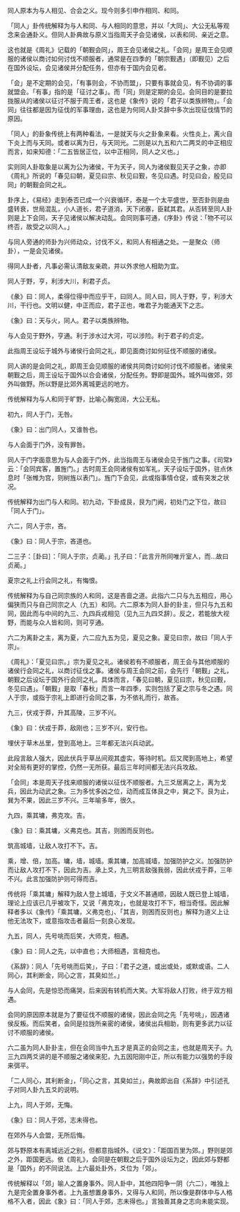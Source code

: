 
同人原本为与人相见、合会之义。现今则多引申作相同、和同。

「同人」卦传统解释为与人和同、与人相同的意思，并以「大同」、大公无私等观念来会通卦义。但同人卦典故与原义当指周天子会见诸侯，以表和同、亲近之意。

这也就是《周礼》记载的「朝觐会同」，周王会见诸侯之礼。「会同」是周王会见顺服的诸侯以商讨如何讨伐不顺服者，通常是在四季的「朝宗觐遇」（即觐见）之后在国外设坛，会见诸侯并分配任务，但亦有于国内会见者。

「会」是不定期的会见，「有事则会，不协而盟」，只要有事就会见，有不协调的事就盟会。「有事」指的是「征讨之事」。而「同」则是定期的会见。会同目的是要拉拢服从的诸侯以征讨不服于周王者，这也是《象传》说的「君子以类族辨物」。「会同」往往都是因为征伐的军事理由，这也是为何同人卦爻辞中多次出现征伐情节的原因。

「同人」的卦象传统上有两种看法，一是就天与火之卦象来看。火性炎上，离火自下炎上而与天同。或者以离为日，与天同光。二则是以九五和六二两爻的中正相应而言，如来知德：「二五皆居正位，以中正相同，同人之义也。」

实则同人卦取象是以离为公为诸侯，干为天子，同人为诸侯觐见天子之象，亦即《周礼》所说的「春见曰朝，夏见曰宗、秋见曰觐，冬见曰遇。时见曰会，殷见曰同」的朝觐会同之礼。

卦序上，《易经》走到泰否已成一个兴衰循环，泰是一个太平盛世，至否卦则是由盛转衰，世局混乱，小人道长，君子道消，天下闭塞，臣弑其君。从否转至同人卦则是上下会同，天子见诸侯以解决动乱。会同则事可通，《序卦》传说：「物不可以终否，故受之以同人。」

与同人旁通的师卦为兴师动众，讨伐不义，和同人有相通之处。一是聚众（师卦），一是会见诸侯。

得同人卦者，凡事必需认清敌友亲疏，并以外求他人相助为宜。

同人于野，亨，利涉大川，利君子贞。

《彖》曰：同人，柔得位得中而应乎干，曰同人。同人曰，同人于野，亨，利涉大川，干行也。文明以健，中正而应，君子正也，唯君子为能通天下之志。

《象》曰：天与火，同人。君子以类族辨物。

与人会见于野外，亨通。利于涉水过大河，可以涉险。利于君子的贞定。

此指周王设坛于城外与诸侯行会同之礼，即见面商讨如何征伐不顺服的诸侯。

同人讲的是会同之礼，即周王会见顺服的诸侯共同商讨如何讨伐不顺服者。诸侯来朝觐之后，周王设坛于国外以合会诸侯，分配任务。野即是国外。城外叫做郊，郊外叫做野。所以野是比郊外离城更远的地方。

传统解释为与人和同于旷野，比喻心胸宽阔，大公无私。

初九，同人于门，无咎。

《象》曰：出门同人，又谁咎也。

与人会面于门外，没有罪咎。

同人于门字面意思为与人会面于门外，此当指周王与诸侯会见于旌门之事。《司常》云：「会同宾客，置旌门。」古时周王会同诸侯有如军礼，天子设坛于国外，驻点休息时「张帷为宫，则树旌以表门」。旌门下会见，此或指事情仓促，或有突发之状况。

传统解释为出门与人和同。初九动，下卦成艮，艮为门阙，初处门之下位，故曰「同人于门」。

六二，同人于宗，吝。

《象》曰：同人于宗，吝道也。

二三子：［卦曰］：「同人于宗，贞蔺。」孔子曰：「此言亓所同唯亓室人，而…故曰贞蔺。」

夏宗之礼上行会同之礼，有悔恨。

传统解释为与自己同宗族的人和同，这是吝啬之道。此指六二只与九五相应，用心偏狭而只与自己同宗之人（九五）和同。六二原本为同人卦的卦主，但只与九五和同，因此而与中间的九三、九四兵戎相见（见九三九四爻辞）。反之，若能放大视野，而能与众人皆和同，则可亨通。

六二为离卦之主，离为夏，六二应九五为见，夏见之象。夏见曰宗，故曰「同人于宗」。

《周礼》：「夏见曰宗。」宗为夏见之礼。诸侯若有不顺服者，周王会与其他顺服的诸侯行会同之礼，以商讨征伐之事。诸侯与周王会同之前，会先行「朝觐」之礼，朝觐之后设坛于国外行会同之礼。具体而言，「春见曰朝，夏见曰宗，秋见曰觐，冬见曰遇」。「朝觐」是取「春秋」而言一年四季，实则包括了夏之宗与冬之遇。同人于宗，或指于宗礼上即进行会同之事，为不依礼而行，故吝。

九三，伏戎于莽，升其高陵，三岁不兴。

《象》曰：伏戎于莽，敌刚也；三岁不兴，安行也。

埋伏于草木丛里，登到高地上。三年都无法兴兵动武。

此段言敌人强大，因此伏兵于草丛间观其虚实，等待时机。后又爬到高地上，希望对全局有更好的掌控，仍然一无所获。最后三年时间都无法兴兵攻敌。

「会同」本是周天子找来顺服的诸侯以征伐不顺服者。九三爻居离之上，离为戈兵，因此为动武之象。三为多忧多凶之位，动而成互体艮之中，巽之下。艮为止，巽为不果，因此三岁不兴。三年喻多年，很久。

九四，乘其墉，弗克攻。吉。

《象》曰：乘其墉，义弗克也。其吉，则困而反则也。

筑高城墙，让敌人攻打不下。吉。

乘，增、倍，加高。墉，墙，城墙。乘其墉，加高城墙，加强防护之义。加强防护而让敌人攻打不下，因此为吉。承上爻，九三明言敌强我弱，因此伏戎于莽，三年不兴。此言加强防护则可得而吉。

传统将「乘其墉」解释为敌人登上城墙，于文义不甚通顺，因敌人既已登上城墙，理论上应该已几乎被攻下，又说「弗克攻」，也就是攻打不下，相当奇怪。因此解释者多以《象传》「乘其墉，义弗克也」、「其吉，则困而反则也」解释为道义上让他无法攻下，或意指攻击者最后一刻良心发现。

九五，同人，先号咷而后笑，大师克，相遇。

《象》曰：同人之先，以中直也；大师相遇，言相克也。

《系辞》：同人「先号咷而后笑」，子曰：「君子之道，或出或处，或默或语。二人同心，其利断金，同心之言，其臭如兰。」

与人会同，先是惊恐而痛哭，后来因有转机而大笑。大军将敌人打败，终于双方相遇。

会同的原因原本就是为了要征伐不顺服的诸侯，因此会同之先「先号咷」，因遇诸侯反叛。而后笑者，会同是拉拢所亲密的诸侯，诸侯出兵相助，则有更多武力以征讨不顺服的诸侯。

六二虽为同人卦卦主，但在会同当中九五才是真正的会同之主，也就是周天子。九三九四两爻讲的是不顺服之诸侯来犯，九五因阳刚中正，所以有能力以强势的手段来弭平。

「二人同心，其利断金」，「同心之言，其臭如兰」，典故即出自《系辞》中引述孔子对同人卦九五爻的说明。

上九，同人于郊，无悔。

《象》曰：同人于郊，志未得也。

在郊外与人会盟，无所后悔。

郊与野原本有离城远近之别，但都意指城外。《说文》：「距国百里为郊。」野则是郊之外，距国更远。依《周礼》，会同是在朝觐之后于国外设坛为之，因此郊与野都是「国外」的不同说法。上六最处卦外，爻位为「郊」。

传统解释以「郊」喻人之置身事外。同人卦中，其他四阳争一阴（六二），唯独上九是完全置身事外者。上九虽想置身事外，又得与人和同，所以像是群体中与人格格不入者，因此《象》曰：「同人于郊，志未得也。」言独善其身之志向未能实现。